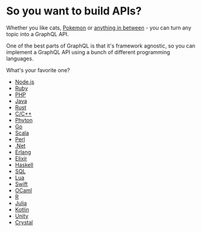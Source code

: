 # So you want to build APIs?

Whether you like cats, <a href="https://github.com/lucasbento/graphql-pokemon" target="_blank"> Pokemon</a> or <a href="https://github.com/APIs-guru/graphql-apis" target="_blank">anything in between</a> - you can turn any topic into a GraphQL API.

One of the best parts of GraphQL is that it's framework agnostic, so you can implement a GraphQL API using a bunch of different programming languages.

 What's your favorite one?

- [Node.js](/docs/backend/node.md)
- [Ruby](/docs/backend/ruby.md)
- [PHP](/docs/backend/php.md)
- [Java](/docs/backend/java.md)
- [Rust](/docs/backend/rust.md)
- [C/C++](/docs/backend/c.md)
- [Phyton](/docs/backend/phyton.md)
- [Go](/docs/backend/go.md)
- [Scala](/docs/backend/scala.md)
- [Perl](/docs/backend/perl.md)
- [.Net](/docs/backend/net.md)
- [Erlang](/docs/backend/erlang.md)
- [Elixir](/docs/backend/elixir.md)
- [Haskell](/docs/backend/haskell.md)
- [SQL](/docs/backend/sql.md)
- [Lua](/docs/backend/lua.md)
- [Swift](/docs/backend/swift.md)
- [OCaml](/docs/backend/ocaml.md)
- [R](/docs/backend/r.md)
- [Julia](/docs/backend/julia.md)
- [Kotlin](/docs/backend/kotlin.md)
- [Unity](/docs/backend/unity.md)
- [Crystal](/docs/backend/crystal.md)
